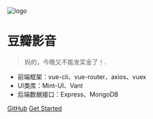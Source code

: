 ![logo](https://docsify.js.org/_media/icon.svg)

# 豆瓣影音

> 妈的，今晚又不能发奖金了！.

* 前端框架：vue-cli、vue-router、axios、vuex
* UI类库：Mint-UI、Vant
* 后端数据接口：Express、MongoDB

[GitHub](https://github.com/Hanxueqing/Douban-Movie.git)
[Get Started](#quick-start)